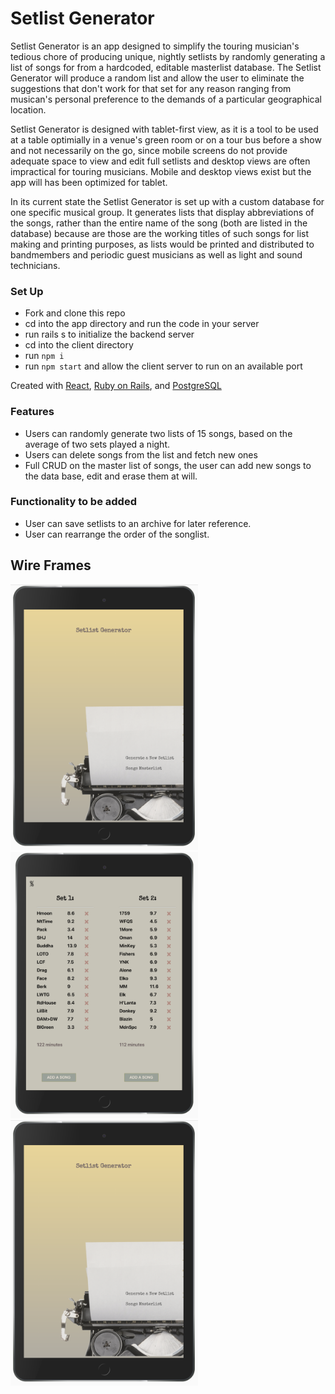 # Setlist Generator

Setlist Generator is an app designed to simplify the touring musician's tedious chore of producing unique, nightly setlists by randomly generating a list of songs for from a hardcoded, editable masterlist database.  The Setlist Generator will produce a random list and allow the user to eliminate the suggestions that don't work for that set for any reason ranging from musican's personal preference to the demands of a particular geographical location.  

<!-- 
A user will be able to generate a random list, rearrange it and archive the final version to a database, to help avoid song overlap at the same venue in a short period of time as well as excessive overlap of the same songs on consecutive nights in the same tour run.   -->

Setlist Generator is designed with tablet-first view, as it is a tool to be used at a table optimially in a venue's green room or on a tour bus before a show and not necessarily on the go, since mobile screens do not provide adequate space to view and edit full setlists and desktop views are often impractical for touring musicians.  Mobile and desktop views exist but the app will has been optimized for tablet. 

In its current state the Setlist Generator is set up with a custom database for one specific musical group.  It generates lists that display abbreviations of the songs, rather than the entire name of the song (both are listed in the database) because are those are the working titles of such songs for list making and printing purposes, as lists would be printed and distributed to bandmembers and  periodic guest musicians as well as light and sound technicians.


### Set Up
* Fork and clone this repo
* cd into the app directory and run the code in your server
* run rails s to initialize the backend server
* cd into the client directory
* run `npm i`
* run `npm start` and allow the client server to run on an available port


Created with [React](https://reactjs.org/), [Ruby on Rails](https://rubyonrails.org/), and [PostgreSQL](https://www.postgresql.org/)


### Features
* Users can randomly generate two lists of 15 songs, based on the average of two   sets played a night.
* Users can delete songs from the list and fetch new ones
* Full CRUD on the master list of songs, the user can add new songs to the data base, edit and erase them at will.

### Functionality to be added 
* User can save setlists to an archive for later reference.
* User can rearrange the order of the songlist.


## Wire Frames

<img src="assets/setlist_generator_pg1.png" alt="homescreen" width="300"/> 
<img src="assets/setlist_generator_pg2.png" alt="generated lists" width="300"/> 
<img src="assets/setlist_generator_pg1.png" alt="masterlist" width="300"/> 


